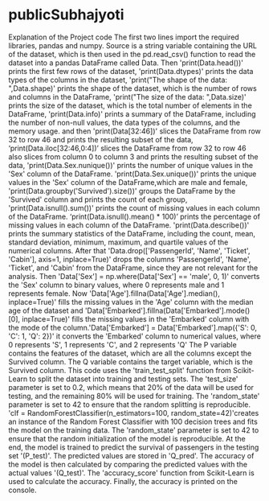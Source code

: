 # publicSubhajyoti
Explanation of the Project code
The first two lines import the required libraries, pandas and numpy. Source is a string variable containing the URL of the dataset, which is then used in the pd.read_csv() function to read the dataset into a pandas DataFrame called Data.
 Then 'print(Data.head())' prints the first few rows of the dataset, 'print(Data.dtypes)' prints the data types of the columns in the dataset, 'print("The shape of the data: ",Data.shape)' prints the shape of the dataset, which is the number of rows and columns in the DataFrame, 'print("The size of the data: ",Data.size)' prints the size of the dataset, which is the total number of elements in the DataFrame, 'print(Data.info)' prints a summary of the DataFrame, including the number of non-null values, the data types of the columns, and the memory usage. and then 'print(Data[32:46])' slices the DataFrame from row 32 to row 46 and prints the resulting subset of the data, ‘print(Data.iloc[32:46,0:4])’ slices the DataFrame from row 32 to row 46 also slices from column 0 to column 3 and prints the resulting subset of the data, 'print(Data.Sex.nunique())' prints the number of unique values in the 'Sex' column of the DataFrame. 'print(Data.Sex.unique())' prints the unique values in the 'Sex' column of the DataFrame,which are male and female, 'print(Data.groupby('Survived').size())' groups the DataFrame by the 'Survived' column and prints the count of each group, 'print(Data.isnull().sum())' prints the count of missing values in each column of the DataFrame. ‘print(Data.isnull().mean() * 100)’ prints the percentage of missing values in each column of the DataFrame. 'print(Data.describe())' prints the summary statistics of the DataFrame, including the count, mean, standard deviation, minimum, maximum, and quartile values of the numerical columns.
After that 'Data.drop(['PassengerId', 'Name', 'Ticket', 'Cabin'], axis=1, inplace=True)' drops the columns 'PassengerId', 'Name', 'Ticket', and 'Cabin' from the DataFrame, since they are not relevant for the analysis. Then 'Data['Sex'] = np.where(Data['Sex'] == 'male', 0, 1)' converts the 'Sex' column to binary values, where 0 represents male and 1 represents female. Now 'Data['Age'].fillna(Data['Age'].median(), inplace=True)' fills the missing values in the 'Age' column with the median age of the dataset and 'Data['Embarked'].fillna(Data['Embarked'].mode()[0], inplace=True)' fills the missing values in the 'Embarked' column with the mode of the column.'Data['Embarked'] = Data['Embarked'].map({'S': 0, 'C': 1, 'Q': 2})' it converts the 'Embarked' column to numerical values, where 0 represents 'S', 1 represents 'C', and 2 represents 'Q'
The P variable contains the features of the dataset, which are all the columns except the Survived column. The Q variable contains the target variable, which is the Survived column. This code uses the 'train_test_split' function from Scikit-Learn to split the dataset into training and testing sets. The 'test_size' parameter is set to 0.2, which means that 20% of the data will be used for testing, and the remaining 80% will be used for training. The 'random_state' parameter is set to 42 to ensure that the random splitting is reproducible. 'clf = RandomForestClassifier(n_estimators=100, random_state=42)'creates an instance of the Random Forest Classifier with 100 decision trees and fits the model on the training data. The 'random_state' parameter is set to 42 to ensure that the random initialization of the model is reproducible.
At the end, the model is trained to predict the survival of passengers in the testing set '(P_test)'. The predicted values are stored in 'Q_pred'. The accuracy of the model is then calculated by comparing the predicted values with the actual values '(Q_test)'. The 'accuracy_score' function from Scikit-Learn is used to calculate the accuracy. Finally, the accuracy is printed on the console.
